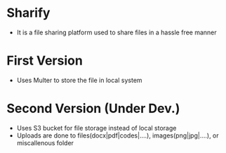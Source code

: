 # Sharify
- It is a file sharing platform used to share files in a hassle free manner

# First Version
- Uses Multer to store the file in local system 

# Second Version (Under Dev.)
- Uses S3 bucket for file storage instead of local storage
- Uploads are done to files(docx|pdf|codes|....), images(png|jpg|....), or miscallenous folder
